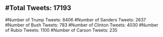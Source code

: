 #Total Tweets: 17193 
---
#Number of Trump Tweets: 8406
#Number of Sanders Tweets: 2637
#Number of Bush Tweets: 783
#Number of Clinton Tweets: 4030
#Number of Rubio Tweets: 1100
#Number of Carson Tweets: 235
